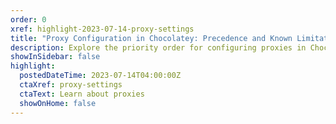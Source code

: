 ```yaml
---
order: 0
xref: highlight-2023-07-14-proxy-settings
title: "Proxy Configuration in Chocolatey: Precedence and Known Limitations"
description: Explore the priority order for configuring proxies in Chocolatey and learn about known limitations affecting certain Chocolatey products' proxy settings.
showInSidebar: false
highlight:
  postedDateTime: 2023-07-14T04:00:00Z
  ctaXref: proxy-settings
  ctaText: Learn about proxies
  showOnHome: false
---
```

